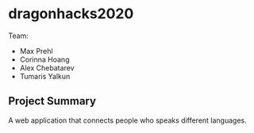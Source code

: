 # dragonhacks2020

Team:

* Max Prehl
* Corinna Hoang
* Alex Chebatarev
* Tumaris Yalkun

## Project Summary

A web application that connects people who speaks different languages.

